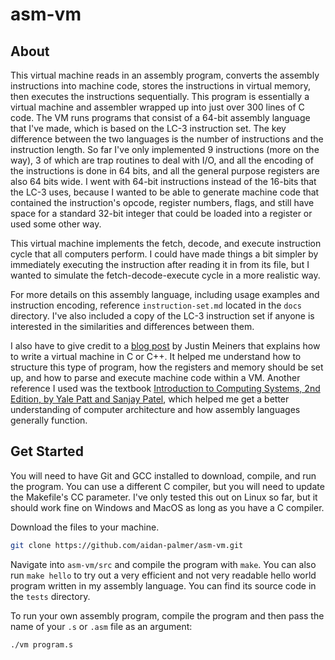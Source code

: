 # asm-vm

## About
This virtual machine reads in an assembly program, converts the assembly instructions into machine code, stores the instructions in virtual memory, then executes the instructions sequentially. This program is essentially a virtual machine and assembler wrapped up into just over 300 lines of C code. The VM runs programs that consist of a 64-bit assembly language that I've made, which is based on the LC-3 instruction set. The key difference between the two languages is the number of instructions and the instruction length. So far I've only implemented 9 instructions (more on the way), 3 of which are trap routines to deal with I/O, and all the encoding of the instructions is done in 64 bits, and all the general purpose registers are also 64 bits wide. I went with 64-bit instructions instead of the 16-bits that the LC-3 uses, because I wanted to be able to generate machine code that contained the instruction's opcode, register numbers, flags, and still have space for a standard 32-bit integer that could be loaded into a register or used some other way.

This virtual machine implements the fetch, decode, and execute instruction cycle that all computers perform. I could have made things a bit simpler by immediately executing the instruction after reading it in from its file, but I wanted to simulate the fetch-decode-execute cycle in a more realistic way.

For more details on this assembly language, including usage examples and instruction encoding, reference ```instruction-set.md``` located in the ```docs``` directory. I've also included a copy of the LC-3 instruction set if anyone is interested in the similarities and differences between them.

I also have to give credit to a [blog post](https://www.jmeiners.com/lc3-vm/) by Justin Meiners that explains how to write a virtual machine in C or C++. It helped me understand how to structure this type of program, how the registers and memory should be set up, and how to parse and execute machine code within a VM. Another reference I used was the textbook [Introduction to Computing Systems, 2nd Edition, by Yale Patt and Sanjay Patel](https://github.com/Tedko/ece/blob/master/198jl/hwAndExtras/Yale%20Patt%2C%20Sanjay%20Patel-Introduction%20to%20Computing%20Systems_%20From%20bits%20and%20gates%20to%20C%20and%20beyond-McGraw-Hill%20(2005).pdf), which helped me get a better understanding of computer architecture and how assembly languages generally function.

## Get Started
You will need to have Git and GCC installed to download, compile, and run the program. You can use a different C compiler, but you will need to update the Makefile's CC parameter. I've only tested this out on Linux so far, but it should work fine on Windows and MacOS as long as you have a C compiler.

Download the files to your machine.
```bash
git clone https://github.com/aidan-palmer/asm-vm.git
```
Navigate into ```asm-vm/src``` and compile the program with ```make```. You can also run ```make hello``` to try out a very efficient and not very readable hello world program written in my assembly language. You can find its source code in the ```tests``` directory.

To run your own assembly program, compile the program and then pass the name of your ```.s``` or ```.asm``` file as an argument:
```bash
./vm program.s
```